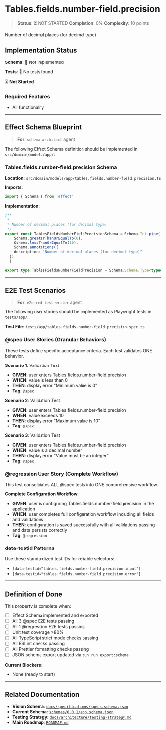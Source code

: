 # Tables.fields.number-field.precision

> **Status**: ⏳ NOT STARTED
> **Completion**: 0%
> **Complexity**: 10 points

Number of decimal places (for decimal type)

## Implementation Status

**Schema**: 🔴 Not implemented

**Tests**: 🔴 No tests found

⏳ **Not Started**

### Required Features

- All functionality

---

## Effect Schema Blueprint

> **For**: `schema-architect` agent

The following Effect Schema definition should be implemented in `src/domain/models/app/`.

### Tables.fields.number-field.precision Schema

**Location**: `src/domain/models/app/tables.fields.number-field.precision.ts`

**Imports**:

```typescript
import { Schema } from 'effect'
```

**Implementation**:

```typescript
/**
 * 
 * Number of decimal places (for decimal type)
 */
export const TablesFieldsNumberFieldPrecisionSchema = Schema.Int.pipe(
    Schema.greaterThanOrEqualTo(0),
    Schema.lessThanOrEqualTo(10),
    Schema.annotations({
    description: "Number of decimal places (for decimal type)"
  })
  )

export type TablesFieldsNumberFieldPrecision = Schema.Schema.Type<typeof TablesFieldsNumberFieldPrecisionSchema>
```

---

## E2E Test Scenarios

> **For**: `e2e-red-test-writer` agent

The following user stories should be implemented as Playwright tests in `tests/app/`.

**Test File**: `tests/app/tables.fields.number-field.precision.spec.ts`

### @spec User Stories (Granular Behaviors)

These tests define specific acceptance criteria. Each test validates ONE behavior.

**Scenario 1**: Validation Test

- **GIVEN**: user enters Tables.fields.number-field.precision
- **WHEN**: value is less than 0
- **THEN**: display error "Minimum value is 0"
- **Tag**: `@spec`

**Scenario 2**: Validation Test

- **GIVEN**: user enters Tables.fields.number-field.precision
- **WHEN**: value exceeds 10
- **THEN**: display error "Maximum value is 10"
- **Tag**: `@spec`

**Scenario 3**: Validation Test

- **GIVEN**: user enters Tables.fields.number-field.precision
- **WHEN**: value is a decimal number
- **THEN**: display error "Value must be an integer"
- **Tag**: `@spec`

### @regression User Story (Complete Workflow)

This test consolidates ALL @spec tests into ONE comprehensive workflow.

**Complete Configuration Workflow**:

- **GIVEN**: user is configuring Tables.fields.number-field.precision in the application
- **WHEN**: user completes full configuration workflow including all fields and validations
- **THEN**: configuration is saved successfully with all validations passing and data persists correctly
- **Tag**: `@regression`

### data-testid Patterns

Use these standardized test IDs for reliable selectors:

- `[data-testid="tables.fields.number-field.precision-input"]`
- `[data-testid="tables.fields.number-field.precision-error"]`

---

## Definition of Done

This property is complete when:

- [ ] Effect Schema implemented and exported
- [ ] All 3 @spec E2E tests passing
- [ ] All 1 @regression E2E tests passing
- [ ] Unit test coverage >80%
- [ ] All TypeScript strict mode checks passing
- [ ] All ESLint checks passing
- [ ] All Prettier formatting checks passing
- [ ] JSON schema export updated via `bun run export:schema`

**Current Blockers**:

- None (ready to start)

---

## Related Documentation

- **Vision Schema**: [`docs/specifications/specs.schema.json`](../specs.schema.json)
- **Current Schema**: [`schemas/0.0.1/app.schema.json`](../../schemas/0.0.1/app.schema.json)
- **Testing Strategy**: [`docs/architecture/testing-strategy.md`](../../architecture/testing-strategy.md)
- **Main Roadmap**: [`ROADMAP.md`](../../../ROADMAP.md)
